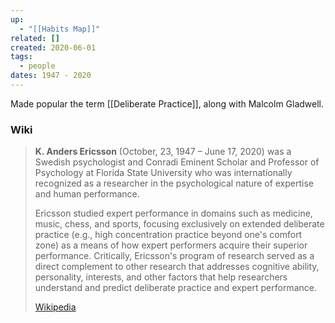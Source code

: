 ```yaml
---
up:
  - "[[Habits Map]]"
related: []
created: 2020-06-01
tags:
  - people
dates: 1947 - 2020
---
```

Made popular the term [[Deliberate Practice]], along with Malcolm Gladwell.


### Wiki
> **K. Anders Ericsson** (October, 23, 1947 – June 17, 2020) was a Swedish psychologist and Conradi Eminent Scholar and Professor of Psychology at Florida State University who was internationally recognized as a researcher in the psychological nature of expertise and human performance.
>
> Ericsson studied expert performance in domains such as medicine, music, chess, and sports, focusing exclusively on extended deliberate practice  (e.g., high concentration practice beyond one's comfort zone) as a means of how expert performers acquire their superior performance. Critically, Ericsson's program of research served as a direct complement to other research that addresses cognitive ability, personality, interests, and other factors that help researchers understand and predict deliberate practice and expert performance.
>
> [Wikipedia](https://en.wikipedia.org/wiki/K.%20Anders%20Ericsson)